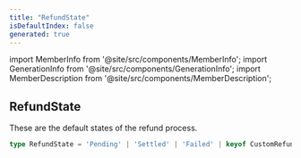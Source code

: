 ```yaml
---
title: "RefundState"
isDefaultIndex: false
generated: true
---
```

<!-- This file was generated from the Vendure source. Do not modify. Instead, re-run the "docs:build" script -->
import MemberInfo from '@site/src/components/MemberInfo';
import GenerationInfo from '@site/src/components/GenerationInfo';
import MemberDescription from '@site/src/components/MemberDescription';


## RefundState

<GenerationInfo sourceFile="packages/core/src/service/helpers/refund-state-machine/refund-state.ts" sourceLine="27" packageName="@vendure/core" />

These are the default states of the refund process.

```ts title="Signature"
type RefundState = 'Pending' | 'Settled' | 'Failed' | keyof CustomRefundStates | keyof RefundStates
```
